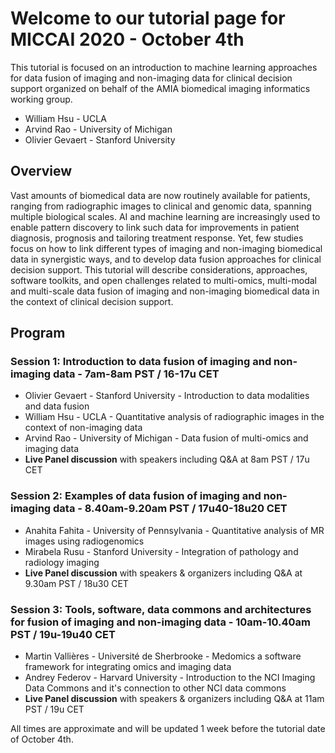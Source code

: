 # Welcome to our tutorial page for MICCAI 2020 - October 4th 

This tutorial is focused on an introduction to machine learning approaches for data fusion of imaging and non-imaging data for clinical decision support organized on behalf of the AMIA biomedical imaging informatics working group.
* William Hsu - UCLA
* Arvind Rao - University of Michigan
* Olivier Gevaert - Stanford University


## Overview

Vast amounts of biomedical data are now routinely available for patients, ranging from radiographic images to clinical and genomic data, spanning multiple biological scales. AI and machine learning are increasingly used to enable pattern discovery to link such data for improvements in patient diagnosis, prognosis and tailoring treatment response. Yet, few studies focus on how to link different types of imaging and non-imaging biomedical data in synergistic ways, and to develop data fusion approaches for clinical decision support. This tutorial will describe considerations, approaches, software toolkits, and open challenges related to multi-omics, multi-modal and multi-scale data fusion of imaging and non-imaging biomedical data in the context of clinical decision support.

## Program

### Session 1: Introduction to data fusion of imaging and non-imaging data - 7am-8am PST / 16-17u CET
* Olivier Gevaert - Stanford University - Introduction to data modalities and data fusion 
* William Hsu - UCLA - Quantitative analysis of radiographic images in the context of non-imaging data
* Arvind Rao - University of Michigan - Data fusion of multi-omics and imaging data
* __Live Panel discussion__ with speakers including Q&A at 8am PST / 17u CET

### Session 2: Examples of data fusion of imaging and non-imaging data - 8.40am-9.20am PST / 17u40-18u20 CET
* Anahita Fahita - University of Pennsylvania - Quantitative analysis of MR images using radiogenomics
* Mirabela Rusu - Stanford University - Integration of pathology and radiology imaging
* __Live Panel discussion__ with speakers & organizers including Q&A at 9.30am PST / 18u30 CET

### Session 3: Tools, software, data commons and architectures for fusion of imaging and non-imaging data - 10am-10.40am PST / 19u-19u40 CET
* Martin Vallières - Université de Sherbrooke - Medomics a software framework for integrating omics and imaging data
* Andrey Federov - Harvard University - Introduction to the NCI Imaging Data Commons and it's connection to other NCI data commons
* __Live Panel discussion__ with speakers & organizers including Q&A at 11am PST / 19u CET

All times are approximate and will be updated 1 week before the tutorial date of October 4th. 

